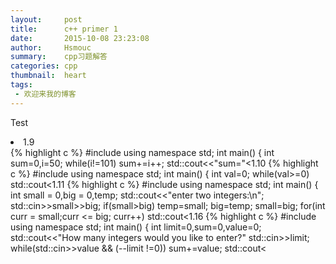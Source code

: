 ```yaml
---
layout:     post
title:      c++ primer 1
date:       2015-10-08 23:23:08
author:     Hsmouc
summary:    cpp习题解答
categories: cpp
thumbnail:  heart
tags:
 - 欢迎来我的博客
---
```

<p>Test</p>
<li>1.9</li>
{% highlight c %}
#include<iostream>
using namespace std;
int main()
{
     int sum=0,i=50;
     while(i!=101)
     sum+=i++;
     std::cout<<"sum="<<sum<<std::end;
     return 0;
}
{% endhighlight %}

<li>1.10</li>
{% highlight c %}
#include<iostream>
using namespace std;
int main()
{
    int val=0;
    while(val>=0)
       std::cout<<val--<<std::endl;
    return 0;
}
{% endhighlight %}

<li>1.11</li>
{% highlight c %}
#include<iostream>
using namespace std;
int main()
{
      int small = 0,big = 0,temp;
      std::cout<<"enter two integers:\n";
      std::cin>>small>>big;
          if(small>big)
             temp=small;
             big=temp;
             small=big;
      for(int curr = small;curr <= big; curr++)
         std::cout<<curr:
      return 0;
}
{% endhighlight %}

<li>1.16</li>
{% highlight c %}
#include<iostream>
using namespace std;
int main()
{
    int limit=0,sum=0,value=0;
    std::cout<<"How many integers would you like to enter?"
    std::cin>>limit;
    while(std::cin>>value && (--limit !=0))
    sum+=value;
    std::cout<<sum+value<<std::endl;
    return 0;
}
{% endhighlight %}

